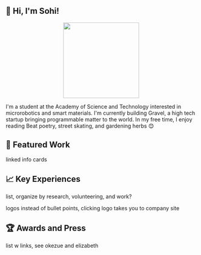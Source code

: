 ## 👋 Hi, I'm Sohi!

<center><img src="https://user-images.githubusercontent.com/69354578/215560455-7e7094e4-b0c8-43e3-bcf2-580d65f976ec.GIF" height=200></center>
<p>I'm a student at the Academy of Science and Technology interested in microrobotics and smart materials. I'm currently building Gravel, a high tech startup bringing programmable matter to the world. In my free time, I enjoy reading Beat poetry, street skating, and gardening herbs 😊 </p>

## 🔧 Featured Work

linked info cards

## 📈 Key Experiences

list, organize by research, volunteering, and work?

logos instead of bullet points, clicking logo takes you to company site

## 🏆 Awards and Press

list w links, see okezue and elizabeth

